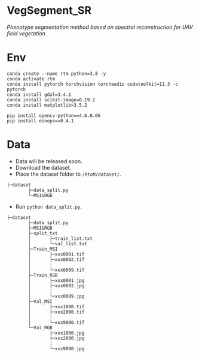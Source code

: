 # VegSegment_SR
*Phenotype segmentation method based on spectral reconstruction for UAV field vegetation*

# Env

```shell
conda create --name rtm python=3.8 -y
conda activate rtm
conda install pytorch torchvision torchaudio cudatoolkit=11.3 -c pytorch
conda install gdal=3.4.1
conda install scikit-image=0.19.2
conda install matplotlib=3.5.2

pip install opencv-python==4.6.0.66
pip install einops==0.4.1
```



# Data

- Data will be released soon.
- Download the dataset.
- Place the dataset folder to `/RtoM/dataset/`.

```shell
├─dataset
        ├─data_split.py
        └─MSI&RGB
```



- Run `python data_split.py`.

```shell
├─dataset
        ├─data_split.py
        ├─MSI&RGB
        ├─split_txt
        │  		├─train_list.txt
        │  		└─val_list.txt
        ├─Train_MSI
        │  		├─xxx0001.tif
        │  		├─xxx0002.tif
        │  		:
        │  		└─xxx0009.tif
        ├─Train_RGB
        │  		├─xxx0001.jpg
        │  		├─xxx0002.jpg
        │  		:
        │  		└─xxx0009.jpg
        ├─Val_MSI
        │  		├─xxx1000.tif
        │  		├─xxx2000.tif
        │  		:
        │  		└─xxx9000.tif
        └─Val_RGB
           		├─xxx1000.jpg
           		├─xxx2000.jpg
           		:
           		└─xxx9000.jpg
```
